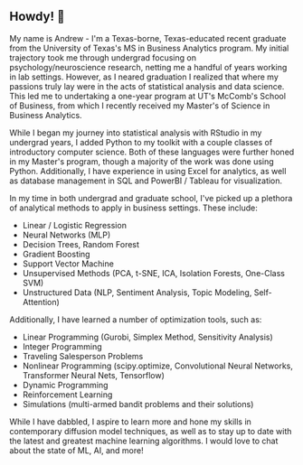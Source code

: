 ## Howdy! 🤠

My name is Andrew - I'm a Texas-borne, Texas-educated recent graduate from the University of Texas's MS in Business Analytics program.
My initial trajectory took me through undergrad focusing on psychology/neuroscience research, netting me a handful of years working in lab settings. However, as I neared graduation I realized that where my passions truly lay were in the acts of statistical analysis and data science. This led me to undertaking a one-year program at UT's McComb's School of Business, from which I recently received my Master's of Science in Business Analytics.

While I began my journey into statistical analysis with RStudio in my undergrad years, I added Python to my toolkit with a couple classes of introductory computer science. Both of these languages were further honed in my Master's program, though a majority of the work was done using Python. Additionally, I have experience in using Excel for analytics, as well as database management in SQL and PowerBI / Tableau for visualization.

In my time in both undergrad and graduate school, I've picked up a plethora of analytical methods to apply in business settings. These include:
- Linear / Logistic Regression
- Neural Networks (MLP)
- Decision Trees, Random Forest
- Gradient Boosting
- Support Vector Machine
- Unsupervised Methods (PCA, t-SNE, ICA, Isolation Forests, One-Class SVM)
- Unstructured Data (NLP, Sentiment Analysis, Topic Modeling, Self-Attention)

Additionally, I have learned a number of optimization tools, such as:
- Linear Programming (Gurobi, Simplex Method, Sensitivity Analysis)
- Integer Programming
- Traveling Salesperson Problems
- Nonlinear Programming (scipy.optimize, Convolutional Neural Networks, Transformer Neural Nets, Tensorflow)
- Dynamic Programming
- Reinforcement Learning
- Simulations (multi-armed bandit problems and their solutions)

While I have dabbled, I aspire to learn more and hone my skills in contemporary diffusion model techniques, as well as to stay up to date with the latest and greatest machine learning algorithms. I would love to chat about the state of ML, AI, and more!

<!--
**andrewwhot/andrewwhot** is a ✨ _special_ ✨ repository because its `README.md` (this file) appears on your GitHub profile.

Here are some ideas to get you started:

- 🔭 I’m currently working on ...
- 🌱 I’m currently learning ...
- 👯 I’m looking to collaborate on ...
- 🤔 I’m looking for help with ...
- 💬 Ask me about ...
- 📫 How to reach me: ...
- 😄 Pronouns: ...
- ⚡ Fun fact: ...
-->
